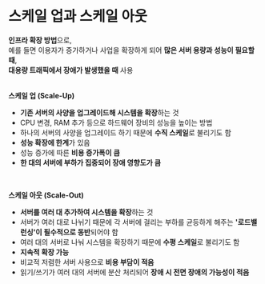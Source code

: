 # 스케일 업과 스케일 아웃
**인프라 확장 방법**으로,  
예를 들면 이용자가 증가하거나 사업을 확장하게 되어 **많은 서버 용량과 성능이 필요할 때**,  
**대용량 트래픽에서 장애가 발생했을 때** 사용  
<br>

**스케일 업 (Scale-Up)**  
- **기존 서버의 사양을 업그레이드해 시스템을 확장**하는 것
- CPU 변경, RAM 추가 등으로 하드웨어 장비의 성능을 높이는 방법
- 하나의 서버의 사양을 업그레이드 하기 때문에 **수직 스케일**로 불리기도 함
- **성능 확장에 한계**가 있음
- 성능 증가에 따른 **비용 증가폭이 큼**
- **한 대의 서버에 부하가 집중되어 장애 영향도가 큼**
<br>

**스케일 아웃 (Scale-Out)**  
- **서버를 여러 대 추가하여 시스템을 확장**하는 것  
- 서버가 여러 대로 나뉘기 때문에 각 서버에 걸리는 부하를 균등하게 해주는 **'로드밸런싱'이 필수적으로 동반**되어야 함  
- 여러 대의 서버로 나눠 시스템을 확장하기 때문에 **수평 스케일**로 불리기도 함  
- **지속적 확장 가능**
- 비교적 저렴한 서버 사용으로 **비용 부담이 적음**
- 읽기/쓰기가 여러 대의 서버에 분산 처리되어 **장애 시 전면 장애의 가능성이 적음**
